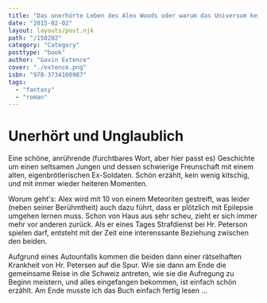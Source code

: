 ```yaml
---
title: "Das unerhörte Leben des Alex Woods oder warum das Universum keinen Plan hat"
date: "2015-02-02"
layout: layouts/post.njk
path: "/150202"
category: "Category"
posttype: "book"
author: "Gavin Extence"
cover: "./extence.png"
isbn: "978-3734100987"
tags:
  - "fantasy"
  - "roman"
---
```


# Unerhört und Unglaublich

Eine schöne, anrührende (furchtbares Wort, aber hier passt es) Geschichte um einen seltsamen
Jungen und dessen schwierige Freunschaft mit einem alten, eigenbrötlerischen Ex-Soldaten.
Schön erzählt, kein wenig kitschig, und mit immer wieder heiteren Momenten.

Worum geht's: Alex wird mit 10 von einem Meteoriten gestreift, was leider (neben seiner
Berühmtheit) auch dazu führt, dass er plötzlich mit Epilepsie umgehen lernen muss. Schon von
Haus aus sehr scheu, zieht er sich immer mehr vor anderen zurück. Als er eines Tages Strafdienst
bei Hr. Peterson spielen darf, entsteht mit der Zeit eine interenssante Beziehung zwischen den beiden.

Aufgrund eines Autounfalls kommen die beiden dann einer rätselhaften Krankheit von Hr. Petersen auf die Spur.
Wie sie dann am Ende die gemeinsame Reise in die Schweiz antreten, wie sie die Aufregung zu Beginn meistern,
und alles eingefangen bekommen, ist einfach schön erzählt. Am Ende musste ich das Buch einfach fertig lesen ...
